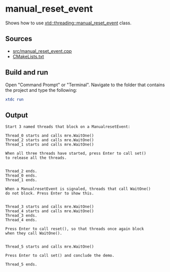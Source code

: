 # manual_reset_event

Shows how to use [xtd::threading::manual_reset_event](https://gammasoft71.github.io/xtd/reference_guides/latest/classxtd_1_1threading_1_1manual_reset_event.html) class.

## Sources

* [src/manual_reset_event.cpp](src/manual_reset_event.cpp)
* [CMakeLists.txt](CMakeLists.txt)

## Build and run

Open "Command Prompt" or "Terminal". Navigate to the folder that contains the project and type the following:

```cmake
xtdc run
```

## Output

```
Start 3 named threads that block on a ManualresetEvent:

Thread_0 starts and calls mre.WaitOne()
Thread_2 starts and calls mre.WaitOne()
Thread_1 starts and calls mre.WaitOne()

When all three threads have started, press Enter to call set()
to release all the threads.


Thread_2 ends.
Thread_0 ends.
Thread_1 ends.

When a ManualresetEvent is signaled, threads that call WaitOne()
do not block. Press Enter to show this.


Thread_3 starts and calls mre.WaitOne()
Thread_4 starts and calls mre.WaitOne()
Thread_3 ends.
Thread_4 ends.

Press Enter to call reset(), so that threads once again block
when they call WaitOne().


Thread_5 starts and calls mre.WaitOne()

Press Enter to call set() and conclude the demo.

Thread_5 ends.
```
